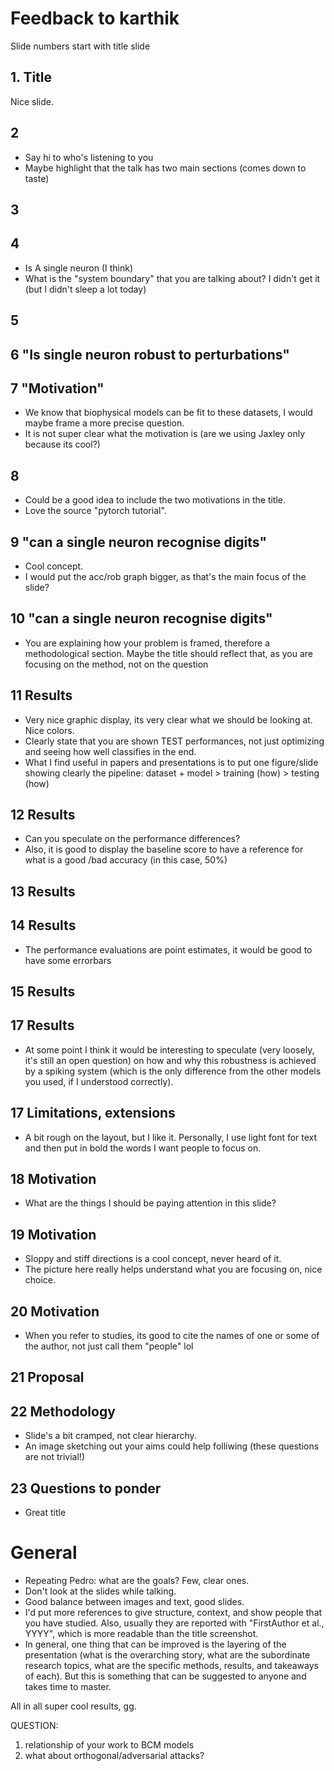 # Feedback to karthik

Slide numbers start with title slide 

## 1. Title
Nice slide.

## 2
- Say hi to who's listening to you
- Maybe highlight that the talk has two main sections (comes down to taste)

## 3
## 4
- Is A single neuron (I think)
- What is the "system boundary" that you are talking about? I didn't get it (but
  I didn't sleep a lot today)

## 5

## 6 "Is single neuron robust to perturbations"

## 7 "Motivation"
- We know that biophysical models can be fit to these datasets, I would maybe
  frame a more precise question.
- It is not super clear what the motivation is (are we using Jaxley only because
  its cool?)

## 8
- Could be a good idea to include the two motivations in the title.
- Love the source "pytorch tutorial".

## 9 "can a single neuron recognise digits"
- Cool concept.
- I would put the acc/rob graph bigger, as that's the main focus of the slide?

## 10 "can a single neuron recognise digits"
- You are explaining how your problem is framed, therefore a methodological
  section. Maybe the title should reflect that, as you are focusing on the
  method, not on the question

## 11 Results
- Very nice graphic display, its very clear what we should be looking at. Nice
  colors.
- Clearly state that you are shown TEST performances, not just
  optimizing and seeing how well classifies in the end.
- What I find useful in papers and presentations is to put one figure/slide
  showing clearly the pipeline: dataset + model > training (how) > testing (how)

## 12 Results
- Can you speculate on the performance differences?
- Also, it is good to display the baseline score to have a reference for what is
  a good /bad accuracy (in this case, 50%)

## 13 Results

## 14 Results
- The performance evaluations are point estimates, it would be good to have some
  errorbars

## 15 Results

## 17 Results
- At some point I think it would be interesting to speculate (very loosely, it's
  still an open question) on how and why this robustness is achieved by a
  spiking system (which is the only difference from the other models you used,
  if I understood correctly).

## 17 Limitations, extensions
- A bit rough on the layout, but I like it. Personally, I use light font for
  text and then put in bold the words I want people to focus on.

## 18 Motivation
- What are the things I should be paying attention in this slide?

## 19 Motivation
- Sloppy and stiff directions is a cool concept, never heard of it.
- The picture here really helps understand what you are focusing on, nice choice.

## 20 Motivation
- When you refer to studies, its good to cite the names of one or some of the
  author, not just call them "people" lol

## 21 Proposal

## 22 Methodology
- Slide's a bit cramped, not clear hierarchy.
- An image sketching out your aims could help folliwing (these questions are not
  trivial!)

## 23 Questions to ponder
- Great title

# General
- Repeating Pedro: what are the goals? Few, clear ones.
- Don't look at the slides while talking.
- Good balance between images and text, good slides.
- I'd put more references to give structure, context, and show people that you
  have studied. Also, usually they are reported with "FirstAuthor et al., YYYY",
  which is more readable than the title screenshot. 
- In general, one thing that can be improved is the layering of the presentation
  (what is the overarching story, what are the subordinate research topics, what
  are the specific methods, results, and takeaways of each). But this is
  something that can be suggested to anyone and takes time to master. 

All in all super cool results, gg.

QUESTION:
1. relationship of your work to BCM models
2. what about orthogonal/adversarial attacks?
